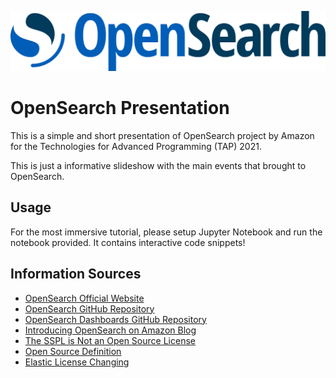 ![OpenSearch](./assets/logo.svg)
# OpenSearch Presentation
This is a simple and short presentation of OpenSearch project by Amazon for the Technologies for Advanced Programming (TAP) 2021.

This is just a informative slideshow with the main events that brought to OpenSearch.

## Usage
For the most immersive tutorial, please setup Jupyter Notebook and run the notebook provided. It contains interactive code snippets!

## Information Sources
* [OpenSearch Official Website](https://www.opensearch.org/)
* [OpenSearch GitHub Repository](https://github.com/opensearch-project/OpenSearch)
* [OpenSearch Dashboards GitHub Repository](https://github.com/opensearch-project/OpenSearch-Dashboards)
* [Introducing OpenSearch on Amazon Blog](https://aws.amazon.com/it/blogs/opensource/introducing-opensearch/)
* [The SSPL is Not an Open Source License](https://opensource.org/node/1099)
* [Open Source Definition](https://opensource.org/osd)
* [Elastic License Changing](https://www.elastic.co/blog/licensing-change)
